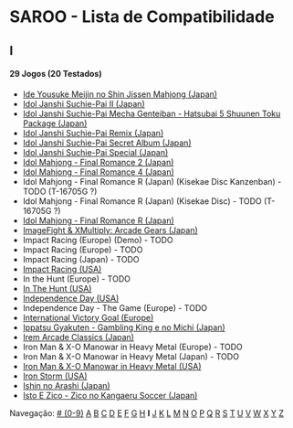 # SAROO - Lista de Compatibilidade

## I

#### 29 Jogos (20 Testados)

- [Ide Yousuke Meijin no Shin Jissen Mahjong (Japan)](../../Regions/Japan/T-1208G/01/README.md)
- [Idol Janshi Suchie-Pai II (Japan)](../../Regions/Japan/T-5705G/01/README.md)
- [Idol Janshi Suchie-Pai Mecha Genteiban - Hatsubai 5 Shuunen Toku Package (Japan)](../../Regions/Japan/T-5716G/01/README.md)
- [Idol Janshi Suchie-Pai Remix (Japan)](../../Regions/Japan/T-5704G/01/README.md)
- [Idol Janshi Suchie-Pai Secret Album (Japan)](../../Regions/Japan/T-5717G/01/README.md)
- [Idol Janshi Suchie-Pai Special (Japan)](../../Regions/Japan/T-5701G/01/README.md)
- [Idol Mahjong - Final Romance 2 (Japan)](../../Regions/Japan/T-16702G/01/README.md)
- [Idol Mahjong - Final Romance 4 (Japan)](../../Regions/Japan/T-3003G/01/README.md)
- Idol Mahjong - Final Romance R (Japan) (Kisekae Disc Kanzenban) - TODO (T-16705G ?)
- Idol Mahjong - Final Romance R (Japan) (Kisekae Disc) - TODO (T-16705G ?)
- [Idol Mahjong - Final Romance R (Japan)](../../Regions/Japan/T-16703G/01/README.md)
- [ImageFight & XMultiply: Arcade Gears (Japan)](../../Regions/Japan/T-26110G/01/README.md)
- Impact Racing (Europe) (Demo) - TODO
- Impact Racing (Europe) - TODO
- Impact Racing (Japan) - TODO
- [Impact Racing (USA)](../../Regions/USA/T-8139H/01/README.md)
- In the Hunt (Europe) - TODO
- [In The Hunt (USA)](../../Regions/USA/T-10001G/01/README.md)
- [Independence Day (USA)](../../Regions/USA/T-16104H/01/README.md)
- Independence Day - The Game (Europe) - TODO
- [International Victory Goal (Europe)](../../Regions/Europe/MK-81105/01/README.md)
- [Ippatsu Gyakuten - Gambling King e no Michi (Japan)](../../Regions/Japan/T-29602G/01/README.md)
- [Irem Arcade Classics (Japan)](../../Regions/Japan/T-22403G/01/README.md)
- Iron Man & X-O Manowar in Heavy Metal (Europe) - TODO
- Iron Man & X-O Manowar in Heavy Metal (Japan) - TODO
- [Iron Man & X-O Manowar in Heavy Metal (USA)](../../Regions/USA/T-8119H/01/README.md)
- [Iron Storm (USA)](../../Regions/USA/T-12701H/01/README.md)
- [Ishin no Arashi (Japan)](../../Regions/Japan/T-7645G/01/README.md)
- [Isto E Zico - Zico no Kangaeru Soccer (Japan)](../../Regions/Japan/T-18802G/01/README.md)

Navegação:
[# (0-9)](./09.md) [A](./A.md) [B](./B.md) [C](./C.md) [D](./D.md) [E](./E.md) [F](./F.md) [G](./G.md) [H](./H.md) **I** [J](./J.md) [K](./K.md) [L](./L.md) [M](./M.md) [N](./N.md) [O](./O.md) [P](./P.md) [Q](./Q.md) [R](./R.md) [S](./S.md) [T](./T.md) [U](./U.md) [V](./V.md) [W](./W.md) [X](./X.md) [Y](./Y.md) [Z](./Z.md)

